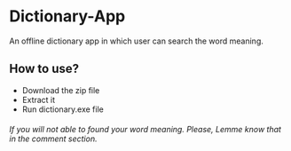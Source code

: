 # Dictionary-App
An offline dictionary app in which user can search the word meaning.
## How to use? 
- Download the zip file
- Extract it 
- Run dictionary.exe file
###### *If you will not able to found your word meaning. Please, Lemme know that in the comment section.*
